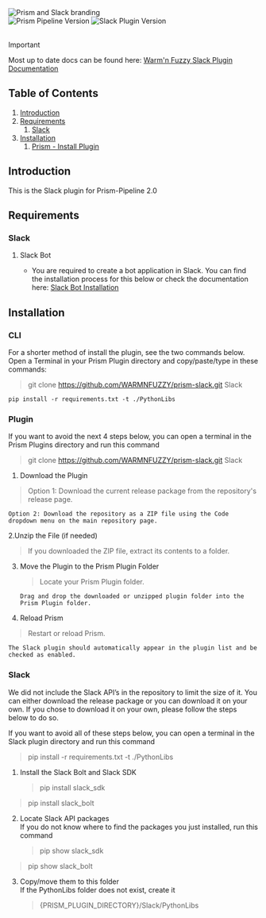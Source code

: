 <picture>
  <source media="(prefers-color-scheme: dark)" srcset="https://github.com/WARMNFUZZY/prism-slack/blob/main/Resources/prism_slack_logo_long_light_banner.png">
  <source media="(prefers-color-scheme: light)" srcset="https://github.com/WARMNFUZZY/prism-slack/blob/main/Resources/prism_slack_logo_long_dark_banner.png">
  <img alt="Prism and Slack branding" src="https://github.com/WARMNFUZZY/prism-slack/tree/main/Resources/prism_slack_logo_long_light_banner.png">
</picture>  
  
<div>
<img src="https://img.shields.io/badge/Prism_Pipeline-2.0.16-mediumseagreen" alt="Prism Pipeline Version"> 
<img src="https://img.shields.io/badge/Slack_Plugin-2.0.16-4A154B?logo=slack" alt="Slack Plugin Version">
</div>  
<br>
  
> [!IMPORTANT]  
> Most up to date docs can be found here: [Warm'n Fuzzy Slack Plugin Documentation](https://coda.io/@wf-jkesig/warmn-fuzzy-slack-plugin)
  
    
## Table of Contents  
1. [Introduction](#introduction)
2. [Requirements](#requirements)
    1. [Slack](#requirements-slack)
3. [Installation](#installation)
    1. [Prism - Install Plugin](#plugin)

## Introduction

This is the Slack plugin for Prism-Pipeline 2.0

## Requirements

### Slack

1. Slack Bot

   - You are required to create a bot application in Slack. You can find the installation process for this below or check the documentation here: [Slack Bot Installation](https://coda.io/@wf-jkesig/warmn-fuzzy-slack-plugin/installation-3)

## Installation

### CLI

For a shorter method of install the plugin, see the two commands below. Open a Terminal in your Prism Plugin directory and copy/paste/type in these commands:

> git clone https://github.com/WARMNFUZZY/prism-slack.git Slack

    pip install -r requirements.txt -t ./PythonLibs

### Plugin

If you want to avoid the next 4 steps below, you can open a terminal in the Prism Plugins directory and run this command

> git clone https://github.com/WARMNFUZZY/prism-slack.git Slack

1. Download the Plugin

> Option 1: Download the current release package from the repository's release page.

    Option 2: Download the repository as a ZIP file using the Code dropdown menu on the main repository page.

2.Unzip the File (if needed)

> If you downloaded the ZIP file, extract its contents to a folder.

3.  Move the Plugin to the Prism Plugin Folder

    > Locate your Prism Plugin folder.

        Drag and drop the downloaded or unzipped plugin folder into the Prism Plugin folder.

4.  Reload Prism

> Restart or reload Prism.

    The Slack plugin should automatically appear in the plugin list and be checked as enabled.

### Slack

We did not include the Slack API’s in the repository to limit the size of it. You can either download the release package or you can download it on your own. If you chose to download it on your own, please follow the steps below to do so.

If you want to avoid all of these steps below, you can open a terminal in the Slack plugin directory and run this command

> pip install -r requirements.txt -t ./PythonLibs

1. Install the Slack Bolt and Slack SDK
   > pip install slack_sdk

> pip install slack_bolt

2. Locate Slack API packages  
   If you do not know where to find the packages you just installed, run this command
   > pip show slack_sdk

> pip show slack_bolt

3. Copy/move them to this folder  
   If the PythonLibs folder does not exist, create it
   > {PRISM_PLUGIN_DIRECTORY}/Slack/PythonLibs
